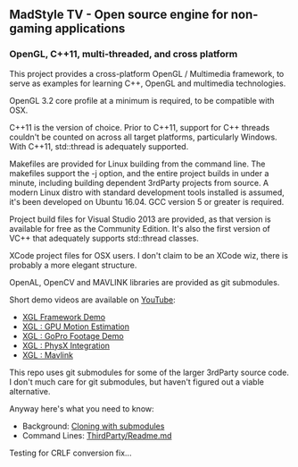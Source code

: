 ## MadStyle TV - Open source engine for non-gaming applications
### OpenGL, C++11, multi-threaded, and cross platform
This project provides a cross-platform OpenGL / Multimedia framework, to serve as examples for learning C++, OpenGL and multimedia technologies.

OpenGL 3.2 core profile at a minimum is required, to be compatible with OSX.

C++11 is the version of choice. Prior to C++11, support for C++ threads couldn't be counted on across all target platforms, particularly Windows.  With C++11, std::thread is adequately supported.

Makefiles are provided for Linux building from the command line. The makefiles support the -j option, and the entire project builds in under a minute, including building dependent 3rdParty projects from source. A modern Linux distro with standard development tools installed is assumed, it's been developed on Ubuntu 16.04.  GCC version 5 or greater is required.

Project build files for Visual Studio 2013 are provided, as that version is available for free as the Community Edition.  It's also the first version of VC++ that adequately supports std::thread classes.

XCode project files for OSX users.  I don't claim to be an XCode wiz, there is probably a more elegant structure.

OpenAL, OpenCV and MAVLINK libraries are provided as git submodules.

Short demo videos are available on [YouTube](https://www.youtube.com/user/freeflyclone):
* [XGL Framework Demo](https://www.youtube.com/watch?v=pleL5WhYqtw)
* [XGL : GPU Motion Estimation](https://www.youtube.com/watch?v=bW9WzMeHrvI)
* [XGL : GoPro Footage Demo](https://www.youtube.com/watch?v=XIiSj0IpTiE)
* [XGL : PhysX Integration](https://www.youtube.com/watch?v=FxgMU4fQaCU)
* [XGL : Mavlink](https://www.youtube.com/watch?v=AA7rEu70190)

This repo uses git submodules for some of the larger 3rdParty source code.  I don't much care for git submodules, but haven't figured out a viable alternative.  

Anyway here's what you need to know:
* Background: [Cloning with submodules](http://stackoverflow.com/questions/3796927/how-to-git-clone-including-submodules)
* Command Lines: [ThirdParty/Readme.md](https://github.com/freeflyclone/madstyletv/blob/master/xclass/3rdParty/readme.txt)

Testing for CRLF conversion fix...
